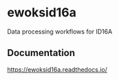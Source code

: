 # ewoksid16a

Data processing workflows for ID16A

## Documentation

https://ewoksid16a.readthedocs.io/
